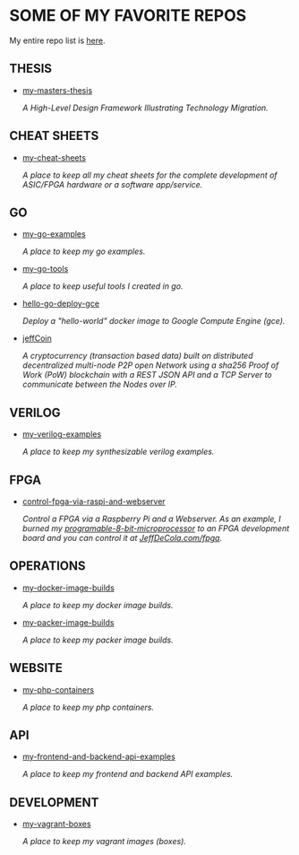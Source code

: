 # SOME OF MY FAVORITE REPOS

My entire repo list is
[here](https://github.com/JeffDeCola?tab=repositories).

## THESIS

* [my-masters-thesis](https://jeffdecola.github.io/my-masters-thesis/)

  _A High-Level Design Framework Illustrating Technology Migration._

## CHEAT SHEETS

* [my-cheat-sheets](https://jeffdecola.github.io/my-cheat-sheets/)

  _A place to keep all my cheat sheets
  for the complete development of
  ASIC/FPGA hardware or a software app/service._

## GO

* [my-go-examples](https://jeffdecola.github.io/my-go-examples/)

  _A place to keep my go examples._

* [my-go-tools](https://jeffdecola.github.io/my-go-tools)

  _A place to keep useful tools I created in go._

* [hello-go-deploy-gce](https://jeffdecola.github.io/hello-go-deploy-gce)

  _Deploy a "hello-world" docker image to Google Compute Engine (gce)._

* [jeffCoin](https://jeffdecola.github.io/jeffCoin)

  _A cryptocurrency (transaction based data) built on distributed decentralized
  multi-node P2P open Network using a sha256 Proof of Work (PoW) blockchain
  with a REST JSON API and a TCP Server to communicate between the Nodes over IP._

## VERILOG

* [my-verilog-examples](https://jeffdecola.github.io/my-verilog-examples/)

  _A place to keep my synthesizable verilog examples._

## FPGA

* [control-fpga-via-raspi-and-webserver](https://jeffdecola.github.io/control-fpga-via-raspi-and-webserver/)

  _Control a FPGA via a Raspberry Pi and a Webserver.
   As an example, I burned my
   [programable-8-bit-microprocessor](https://github.com/JeffDeCola/my-systemverilog-examples/tree/master/systems/microprocessors/programable-8-bit-microprocessor)
   to an FPGA development board and you can control it at
   [JeffDeCola.com/fpga](https://jeffdecola.com/fpga/)._

## OPERATIONS

* [my-docker-image-builds](https://jeffdecola.github.io/my-docker-image-builds/)

  _A place to keep my docker image builds._

* [my-packer-image-builds](https://jeffdecola.github.io/my-packer-image-builds)

  _A place to keep my packer image builds._

## WEBSITE

* [my-php-containers](https://jeffdecola.github.io/my-php-containers/)

  _A place to keep my php containers._

## API

* [my-frontend-and-backend-api-examples](https://github.com/JeffDeCola/my-frontend-and-backend-api-examples)

  _A place to keep my frontend and backend API examples._

## DEVELOPMENT

* [my-vagrant-boxes](https://jeffdecola.github.io/my-vagrant-boxes)

  _A place to keep my vagrant images (boxes)._
